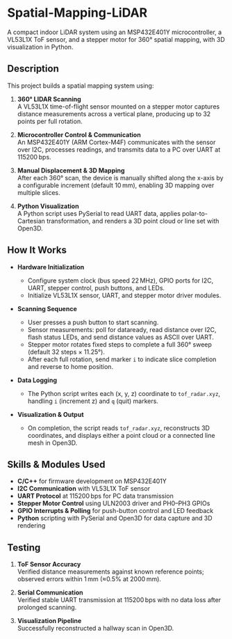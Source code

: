 # Spatial-Mapping-LiDAR
A compact indoor LiDAR system using an MSP432E401Y microcontroller, a VL53L1X ToF sensor, and a stepper motor for 360° spatial mapping, with 3D visualization in Python.

## Description

This project builds a spatial mapping system using:

1. **360° LIDAR Scanning**  
   A VL53L1X time-of-flight sensor mounted on a stepper motor captures distance measurements across a vertical plane, producing up to 32 points per full rotation.

2. **Microcontroller Control & Communication**  
   An MSP432E401Y (ARM Cortex-M4F) communicates with the sensor over I2C, processes readings, and transmits data to a PC over UART at 115200 bps.

3. **Manual Displacement & 3D Mapping**  
   After each 360° scan, the device is manually shifted along the x-axis by a configurable increment (default 10 mm), enabling 3D mapping over multiple slices.

4. **Python Visualization**  
   A Python script uses PySerial to read UART data, applies polar-to-Cartesian transformation, and renders a 3D point cloud or line set with Open3D.

## How It Works

- **Hardware Initialization**  
  - Configure system clock (bus speed 22 MHz), GPIO ports for I2C, UART, stepper control, push buttons, and LEDs.  
  - Initialize VL53L1X sensor, UART, and stepper motor driver modules.

- **Scanning Sequence**  
  - User presses a push button to start scanning.  
  - Sensor measurements: poll for dataready, read distance over I2C, flash status LEDs, and send distance values as ASCII over UART.  
  - Stepper motor rotates fixed steps to complete a full 360° sweep (default 32 steps × 11.25°).  
  - After each full rotation, send marker `i` to indicate slice completion and reverse to home position.

- **Data Logging**  
  - The Python script writes each (x, y, z) coordinate to `tof_radar.xyz`, handling `i` (increment z) and `q` (quit) markers.

- **Visualization & Output**  
  - On completion, the script reads `tof_radar.xyz`, reconstructs 3D coordinates, and displays either a point cloud or a connected line mesh in Open3D.

## Skills & Modules Used

- **C/C++** for firmware development on MSP432E401Y  
- **I2C Communication** with VL53L1X ToF sensor  
- **UART Protocol** at 115200 bps for PC data transmission  
- **Stepper Motor Control** using ULN2003 driver and PH0–PH3 GPIOs  
- **GPIO Interrupts & Polling** for push-button control and LED feedback  
- **Python** scripting with PySerial and Open3D for data capture and 3D rendering  

## Testing

1. **ToF Sensor Accuracy**  
   Verified distance measurements against known reference points; observed errors within 1 mm (≈0.5% at 2000 mm).

2. **Serial Communication**  
   Verified stable UART transmission at 115200 bps with no data loss after prolonged scanning.

3. **Visualization Pipeline**  
   Successfully reconstructed a hallway scan in Open3D.

